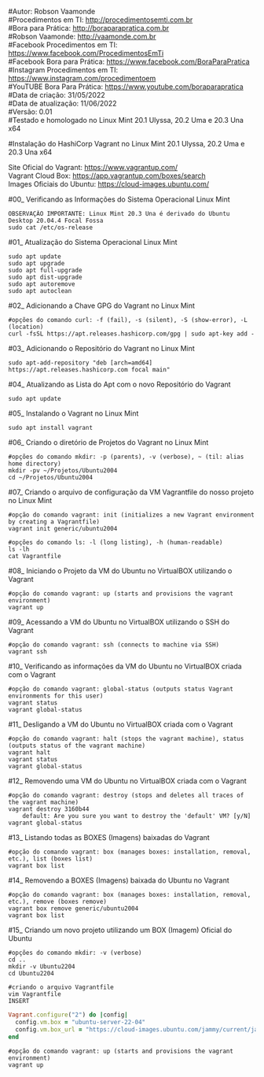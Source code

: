 #Autor: Robson Vaamonde<br>
#Procedimentos em TI: http://procedimentosemti.com.br<br>
#Bora para Prática: http://boraparapratica.com.br<br>
#Robson Vaamonde: http://vaamonde.com.br<br>
#Facebook Procedimentos em TI: https://www.facebook.com/ProcedimentosEmTi<br>
#Facebook Bora para Prática: https://www.facebook.com/BoraParaPratica<br>
#Instagram Procedimentos em TI: https://www.instagram.com/procedimentoem<br>
#YouTUBE Bora Para Prática: https://www.youtube.com/boraparapratica<br>
#Data de criação: 31/05/2022<br>
#Data de atualização: 11/06/2022<br>
#Versão: 0.01<br>
#Testado e homologado no Linux Mint 20.1 Ulyssa, 20.2 Uma e 20.3 Una x64

#Instalação do HashiCorp Vagrant no Linux Mint 20.1 Ulyssa, 20.2 Uma e 20.3 Una x64

Site Oficial do Vagrant: https://www.vagrantup.com/<br>
Vagrant Cloud Box: https://app.vagrantup.com/boxes/search<br>
Images Oficiais do Ubuntu: https://cloud-images.ubuntu.com/

#00_ Verificando as Informações do Sistema Operacional Linux Mint<br>

	OBSERVAÇÃO IMPORTANTE: Linux Mint 20.3 Una é derivado do Ubuntu Desktop 20.04.4 Focal Fossa
	sudo cat /etc/os-release

#01_ Atualização do Sistema Operacional Linux Mint<br>

	sudo apt update
	sudo apt upgrade
	sudo apt full-upgrade
	sudo apt dist-upgrade
	sudo apt autoremove
	sudo apt autoclean

#02_ Adicionando a Chave GPG do Vagrant no Linux Mint<br>

	#opções do comando curl: -f (fail), -s (silent), -S (show-error), -L (location)
	curl -fsSL https://apt.releases.hashicorp.com/gpg | sudo apt-key add -

#03_ Adicionando o Repositório do Vagrant no Linux Mint<br>

	sudo apt-add-repository "deb [arch=amd64] https://apt.releases.hashicorp.com focal main"

#04_ Atualizando as Lista do Apt com o novo Repositório do Vagrant<br>

	sudo apt update

#05_ Instalando o Vagrant no Linux Mint<br>

	sudo apt install vagrant

#06_ Criando o diretório de Projetos do Vagrant no Linux Mint<br>

	#opções do comando mkdir: -p (parents), -v (verbose), ~ (til: alias home directory)
	mkdir -pv ~/Projetos/Ubuntu2004
	cd ~/Projetos/Ubuntu2004

#07_ Criando o arquivo de configuração da VM Vagrantfile do nosso projeto no Linux Mint<br>

	#opção do comando vagrant: init (initializes a new Vagrant environment by creating a Vagrantfile)
	vagrant init generic/ubuntu2004
	
	#opções do comando ls: -l (long listing), -h (human-readable)
	ls -lh
	cat Vagrantfile

#08_ Iniciando o Projeto da VM do Ubuntu no VirtualBOX utilizando o Vagrant<br>

	#opção do comando vagrant: up (starts and provisions the vagrant environment)
	vagrant up

#09_ Acessando a VM do Ubuntu no VirtualBOX utilizando o SSH do Vagrant<br>

	#opção do comando vagrant: ssh (connects to machine via SSH)
	vagrant ssh

#10_ Verificando as informações da VM do Ubuntu no VirtualBOX criada com o Vagrant<br>

	#opção do comando vagrant: global-status (outputs status Vagrant environments for this user)
	vagrant status
	vagrant global-status

#11_ Desligando a VM do Ubuntu no VirtualBOX criada com o Vagrant<br>

	#opção do comando vagrant: halt (stops the vagrant machine), status (outputs status of the vagrant machine)
	vagrant halt
	vagrant status
	vagrant global-status

#12_ Removendo uma VM do Ubuntu no VirtualBOX criada com o Vagrant<br>

	#opção do comando vagrant: destroy (stops and deletes all traces of the vagrant machine)
	vagrant destroy 3160b44
		default: Are you sure you want to destroy the 'default' VM? [y/N]
	vagrant global-status

#13_ Listando todas as BOXES (Imagens) baixadas do Vagrant<br>

	#opção do comando vagrant: box (manages boxes: installation, removal, etc.), list (boxes list)
	vagrant box list

#14_ Removendo a BOXES (Imagens) baixada do Ubuntu no Vagrant<br>

	#opção do comando vagrant: box (manages boxes: installation, removal, etc.), remove (boxes remove)
	vagrant box remove generic/ubuntu2004
	vagrant box list

#15_ Criando um novo projeto utilizando um BOX (Imagem) Oficial do Ubuntu<br>

	#opções do comando mkdir: -v (verbose)
	cd ..
	mkdir -v Ubuntu2204
	cd Ubuntu2204

	#criando o arquivo Vagrantfile
	vim Vagrantfile
	INSERT

```ruby
Vagrant.configure("2") do |config|
  config.vm.box = "ubuntu-server-22-04"
  config.vm.box_url = "https://cloud-images.ubuntu.com/jammy/current/jammy-server-cloudimg-amd64-vagrant.box"
end
```

	#opção do comando vagrant: up (starts and provisions the vagrant environment)
	vagrant up
	